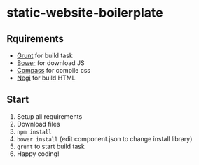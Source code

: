 static-website-boilerplate
==========================

Rquirements
------------

- [Grunt](http://gruntjs.com/) for build task
- [Bower](http://twitter.github.io/bower/) for download JS
- [Compass](http://compass-style.org/) for compile css
- [Negi](https://github.com/zk33/negi) for build HTML

Start
--------

1. Setup all requirements
1. Download files
1. `npm install`
1. `bower install` (edit component.json to change install library)
1. `grunt` to start build task
1. Happy coding!
